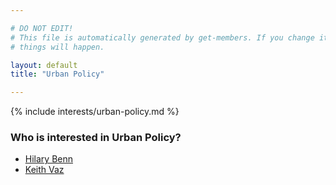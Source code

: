 ```yaml
---

# DO NOT EDIT!
# This file is automatically generated by get-members. If you change it, bad
# things will happen.

layout: default
title: "Urban Policy"

---
```


{% include interests/urban-policy.md %}

### Who is interested in Urban Policy?


* [Hilary Benn](/members/hilary-benn.html)
* [Keith Vaz](/members/keith-vaz.html)
